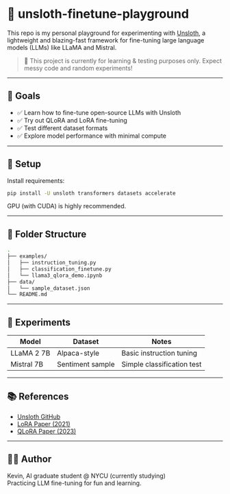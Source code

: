 # 🧪 unsloth-finetune-playground

This repo is my personal playground for experimenting with [Unsloth](https://github.com/unslothai/unsloth), a lightweight and blazing-fast framework for fine-tuning large language models (LLMs) like LLaMA and Mistral.

> 🚧 This project is currently for learning & testing purposes only. Expect messy code and random experiments!

---

## 🎯 Goals

- ✅ Learn how to fine-tune open-source LLMs with Unsloth
- ✅ Try out QLoRA and LoRA fine-tuning
- ✅ Test different dataset formats
- ✅ Explore model performance with minimal compute

---

## 📆 Setup

Install requirements:

```bash
pip install -U unsloth transformers datasets accelerate
```

GPU (with CUDA) is highly recommended.

---

## 📁 Folder Structure

```bash
.
├── examples/
│   ├── instruction_tuning.py
│   ├── classification_finetune.py
│   └── llama3_qlora_demo.ipynb
├── data/
│   └── sample_dataset.json
└── README.md
```

---

## 🧪 Experiments

| Model       | Dataset         | Notes                      |
|-------------|------------------|-----------------------------|
| LLaMA 2 7B  | Alpaca-style     | Basic instruction tuning   |
| Mistral 7B  | Sentiment sample | Simple classification test |

---

## 📚 References

- [Unsloth GitHub](https://github.com/unslothai/unsloth)
- [LoRA Paper (2021)](https://arxiv.org/abs/2106.09685)
- [QLoRA Paper (2023)](https://arxiv.org/abs/2305.14314)

---

## 🧑‍💻 Author

Kevin, AI graduate student @ NYCU (currently studying)  
Practicing LLM fine-tuning for fun and learning.

